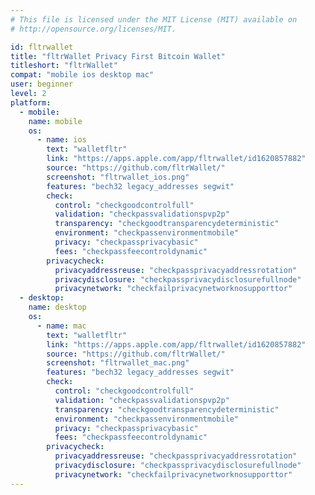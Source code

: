 ```yaml
--- 
# This file is licensed under the MIT License (MIT) available on
# http://opensource.org/licenses/MIT.

id: fltrwallet
title: "fltrWallet Privacy First Bitcoin Wallet"
titleshort: "fltrWallet"
compat: "mobile ios desktop mac"
user: beginner
level: 2
platform:
  - mobile:
    name: mobile
    os:
      - name: ios
        text: "walletfltr"
        link: "https://apps.apple.com/app/fltrwallet/id1620857882"
        source: "https://github.com/fltrWallet/"
        screenshot: "fltrwallet_ios.png"
        features: "bech32 legacy_addresses segwit"
        check:
          control: "checkgoodcontrolfull"
          validation: "checkpassvalidationspvp2p"
          transparency: "checkgoodtransparencydeterministic"
          environment: "checkpassenvironmentmobile"
          privacy: "checkpassprivacybasic"
          fees: "checkpassfeecontroldynamic"
        privacycheck:
          privacyaddressreuse: "checkpassprivacyaddressrotation"
          privacydisclosure: "checkpassprivacydisclosurefullnode"
          privacynetwork: "checkfailprivacynetworknosupporttor"
  - desktop:
    name: desktop
    os:
      - name: mac
        text: "walletfltr"
        link: "https://apps.apple.com/app/fltrwallet/id1620857882"
        source: "https://github.com/fltrWallet/"
        screenshot: "fltrwallet_mac.png"
        features: "bech32 legacy_addresses segwit"
        check:
          control: "checkgoodcontrolfull"
          validation: "checkpassvalidationspvp2p"
          transparency: "checkgoodtransparencydeterministic"
          environment: "checkpassenvironmentmobile"
          privacy: "checkpassprivacybasic"
          fees: "checkpassfeecontroldynamic"
        privacycheck:
          privacyaddressreuse: "checkpassprivacyaddressrotation"
          privacydisclosure: "checkpassprivacydisclosurefullnode"
          privacynetwork: "checkfailprivacynetworknosupporttor"
---
```

